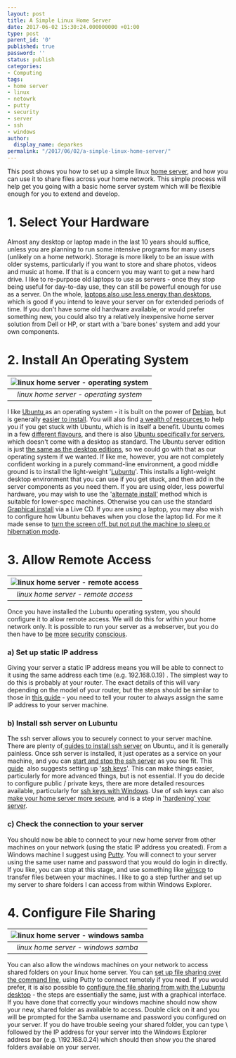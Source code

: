 ```yaml
---
layout: post
title: A Simple Linux Home Server
date: 2017-06-02 15:30:24.000000000 +01:00
type: post
parent_id: '0'
published: true
password: ''
status: publish
categories:
- Computing
tags:
- home server
- linux
- netowrk
- putty
- security
- server
- ssh
- windows
author:
  display_name: deparkes
permalink: "/2017/06/02/a-simple-linux-home-server/"
---
```

This post shows you how to set up a simple linux <a href="http://www.quepublishing.com/articles/article.aspx?p=1692557">home server</a>, and how you can use it to share files across your home network. This simple process will help get you going with a basic home server system which will be flexible enough for you to extend and develop.
<h1>1. Select Your Hardware</h1>
Almost any desktop or laptop made in the last 10 years should suffice, unless you are planning to run some intensive programs for many users (unlikely on a home network). Storage is more likely to be an issue with older systems, particularly if you want to store and share photos, videos and music at home. If that is a concern you may want to get a new hard drive.
I like to re-purpose old laptops to use as servers - once they stop being useful for day-to-day use, they can still be powerful enough for use as a server. On the whole, <a href="http://smallbusiness.chron.com/laptop-vs-pc-power-consumption-79347.html">laptops also use less energy than desktops</a>, which is good if you intend to leave your server on for extended periods of time.
If you don't have some old hardware available, or would prefer something new, you could also try a relatively inexpensive home server solution from Dell or HP, or start with a 'bare bones' system and add your own components.
<h1>2. Install An Operating System</h1>

| ![linux home server - operating system]({{site.baseurl}}/assets/2017/06/VirtualBox_Lubuntu_install_20_05_2017_11_07_49.png) |
|:--:|
| *linux home server - operating system* |

I like <a href="https://www.ubuntu.com/">Ubuntu </a>as an operating system - it is built on the power of <a href="https://www.debian.org/">Debian</a>, but is generally <a href="https://www.youtube.com/watch?v=qHGTs1NSB1s">easier to install</a>. You will also find <a href="https://askubuntu.com/">a wealth of resources </a>to help you if you get stuck with Ubuntu, which is in itself a benefit.
Ubuntu comes in a few <a href="https://www.ubuntu.com/about/about-ubuntu/flavours">different flavours</a>, and there is also <a href="https://www.ubuntu.com/download/server">Ubuntu specifically for servers</a>, which doesn't come with a desktop as standard. The Ubuntu server edition is just <a href="https://askubuntu.com/questions/31081/whats-the-difference-between-the-server-version-and-the-desktop-version">the same as the desktop editions</a>, so we could go with that as our operating system if we wanted. If like me, however, you are not completely confident working in a purely command-line environment, a good middle ground is to install the light-weight '<a href="http://lubuntu.net/">Lubuntu</a>'. This installs a light-weight desktop environment that you can use if you get stuck, and then add in the server components as you need them.
If you are using older, less powerful hardware, you may wish to use the '<a href="https://help.ubuntu.com/community/Lubuntu/Documentation/AlternateInstall">alternate install'</a> method which is suitable for lower-spec machines. Otherwise you can use the standard <a href="https://help.ubuntu.com/community/Lubuntu/InstallingLubuntu">Graphical install</a> via a Live CD.
If you are using a laptop, you may also wish to configure how Ubuntu behaves when you close the laptop lid. For me it made sense to <a href="https://askubuntu.com/questions/15520/how-can-i-tell-ubuntu-to-do-nothing-when-i-close-my-laptop-lid/372616#372616">turn the screen off, but not put the machine to sleep or hibernation mode</a>.
<h1>3. Allow Remote Access</h1>

| ![linux home server - remote access]({{site.baseurl}}/assets/2017/06/open_ssh_server.png) |
|:--:|
| *linux home server - remote access* |

Once you have installed the Lubuntu operating system, you should configure it to allow remote access. We will do this for within your home network only. It is possible to run your server as a webserver, but you do then have to <a href="https://www.thefanclub.co.za/how-to/how-secure-ubuntu-1604-lts-server-part-1-basics">be</a> <a href="http://www.datamation.com/open-source/how-to-secure-your-ubuntu-network.html">more</a> <a href="https://ubuntuforums.org/showthread.php?t=1258628">security</a> <a href="https://www.reddit.com/r/HomeServer/comments/5o909f/home_server_security/">conscious</a>.
<h3>a) Set up static IP address</h3>
Giving your server a static IP address means you will be able to connect to it using the same address each time (e.g. 192.168.0.19) . The simplest way to do this is probably at your router. The exact details of this will vary depending on the model of your router, but the steps should be similar to those in <a href="https://www.howtogeek.com/184310/ask-htg-should-i-be-setting-static-ip-addresses-on-my-router/">this guide</a> - you need to tell your router to always assign the same IP address to your server machine.
<h3>b) Install ssh server on Lubuntu</h3>
The ssh server allows you to securely connect to your server machine. There are plenty of<a href="https://help.ubuntu.com/community/SSH/OpenSSH/Configuring"> guides to install ssh server</a> on Ubuntu, and it is generally painless. Once ssh server is installed, it just operates as a service on your machine, and you can <a href="https://www.cyberciti.biz/faq/howto-start-stop-ssh-server/">start and stop the ssh server</a> as you see fit.
This <a href="https://help.ubuntu.com/community/SSH/OpenSSH/Configuring">guide</a>  also suggests setting up '<a href="https://en.wikipedia.org/wiki/Public-key_cryptography">ssh keys</a>'. This can make things easier, particularly for more advanced things, but is not essential. If you do decide to configure public / private keys, there are more detailed resources available, particularly for <a href="http://support.hostgator.com/articles/specialized-help/technical/ssh-keying-through-putty-on-windows-or-linux">ssh keys with Windows</a>. Use of ssh keys can also<a href="https://www.thefanclub.co.za/how-to/how-secure-ubuntu-1604-lts-server-part-1-basics"> make your home server more secure</a>, and is a step in <a href="https://superuser.com/questions/429383/hardening-a-home-server">'hardening' your server</a>.
<h3>c) Check the connection to your server</h3>
You should now be able to connect to your new home server from other machines on your network (using the static IP address you created). From a Windows machine I suggest using <a href="https://mediatemple.net/community/products/dv/204404604/using-ssh-in-putty-">Putty</a>. You will connect to your server using the same user name and password that you would do login in directly.
If you like, you can stop at this stage, and use something like <a href="https://winscp.net/eng/download.php">winscp</a> to transfer files between your machines. I like to go a step further and set up my server to share folders I can access from within Windows Explorer.
<h1>4. Configure File Sharing</h1>

| ![linux home server - windows samba]({{site.baseurl}}/assets/2017/06/WindowsSambaFolder.png) |
|:--:|
| *linux home server - windows samba* |

You can also allow the windows machines on your network to access shared folders on your linux home server.
You can <a href="https://help.ubuntu.com/community/How%20to%20Create%20a%20Network%20Share%20Via%20Samba%20Via%20CLI%20%28Command-line%20interface/Linux%20Terminal%29%20-%20Uncomplicated%2C%20Simple%20and%20Brief%20Way%21">set up file sharing over the command line</a>, using Putty to connect remotely if you need. If you would prefer, it is also possible to <a href="https://www.howtogeek.com/74459/how-to-create-samba-windows-shares-in-linux-the-easy-way/">configure the file sharing from with the Lubuntu desktop</a> - the steps are essentially the same, just with a graphical interface.
If you have done that correctly your windows machine should now show your new, shared folder as available to access. Double click on it and you will be prompted for the Samba username and password you configured on your server.
If you do have trouble seeing your shared folder, you can type \\ followed by the IP address for your server into the Windows Explorer address bar (e.g. \\192.168.0.24) which should then show you the shared folders available on your server.
